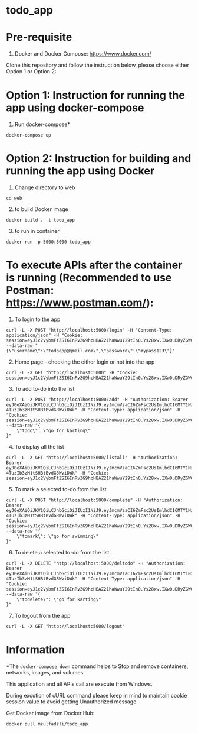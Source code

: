 # todo_app

# Pre-requisite
  
  1. Docker and Docker Compose: https://www.docker.com/

Clone this repository and follow the instruction below, please choose either Option 1 or Option 2:

# Option 1: Instruction for running the app using docker-compose
  
1. Run docker-compose*

  ```docker-compose up```
  
# Option 2: Instruction for building and running the app using Docker

  1. Change directory to web

  ```cd web```
  
  2. to build Docker image

  ```docker build . -t todo_app```
  
  3. to run in container

  ```docker run -p 5000:5000 todo_app```
  
  # To execute APIs after the container is running (Recommended to use Postman: https://www.postman.com/):
  
  1. To login to the app

```
curl -L -X POST "http://localhost:5000/login" -H "Content-Type: application/json" -H "Cookie: session=eyJ1c2VybmFtZSI6InRvZG9hcHBAZ21haWwuY29tIn0.Ys28xw.IXw0uDRyZGWCzRZtFS3W9YuqGzQ" --data-raw "{\"username\":\"todoapp@gmail.com\",\"password\":\"mypass123\"}"
```

  2. Home page - checking the either login or not into the app

```
curl -L -X GET "http://localhost:5000" -H "Cookie: session=eyJ1c2VybmFtZSI6InRvZG9hcHBAZ21haWwuY29tIn0.Ys28xw.IXw0uDRyZGWCzRZtFS3W9YuqGzQ"
```

  3. To add to-do into the list

```
curl -L -X POST "http://localhost:5000/add" -H "Authorization: Bearer eyJ0eXAiOiJKV1QiLCJhbGciOiJIUzI1NiJ9.eyJmcmVzaCI6ZmFsc2UsImlhdCI6MTY1NzY1MDM3NSwianRpIjoiMDE4MDBkZDgtMTE1My00NjU3LTljNDgtZTFiOTVjOGI5NTdlIiwidHlwZSI6ImFjY2VzcyIsInN1YiI6InRvZG9hcHBAZ21haWwuY29tIiwibmJmIjoxNjU3NjUwMzc1LCJleHAiOjE2NTc2NTEyNzV9.2z6WsvxuZzoBO80b-4TuzIb3zM1tSHBtBvdG8WviDWk" -H "Content-Type: application/json" -H "Cookie: session=eyJ1c2VybmFtZSI6InRvZG9hcHBAZ21haWwuY29tIn0.Ys28xw.IXw0uDRyZGWCzRZtFS3W9YuqGzQ" --data-raw "{
    \"todo\": \"go for karting\"
}"
```

  4. To display all the list

```
curl -L -X GET "http://localhost:5000/listall" -H "Authorization: Bearer eyJ0eXAiOiJKV1QiLCJhbGciOiJIUzI1NiJ9.eyJmcmVzaCI6ZmFsc2UsImlhdCI6MTY1NzY1MDM3NSwianRpIjoiMDE4MDBkZDgtMTE1My00NjU3LTljNDgtZTFiOTVjOGI5NTdlIiwidHlwZSI6ImFjY2VzcyIsInN1YiI6InRvZG9hcHBAZ21haWwuY29tIiwibmJmIjoxNjU3NjUwMzc1LCJleHAiOjE2NTc2NTEyNzV9.2z6WsvxuZzoBO80b-4TuzIb3zM1tSHBtBvdG8WviDWk" -H "Cookie: session=eyJ1c2VybmFtZSI6InRvZG9hcHBAZ21haWwuY29tIn0.Ys28xw.IXw0uDRyZGWCzRZtFS3W9YuqGzQ"
```

  5. To mark a selected to-do from the list

```
curl -L -X POST "http://localhost:5000/complete" -H "Authorization: Bearer eyJ0eXAiOiJKV1QiLCJhbGciOiJIUzI1NiJ9.eyJmcmVzaCI6ZmFsc2UsImlhdCI6MTY1NzY1MDM3NSwianRpIjoiMDE4MDBkZDgtMTE1My00NjU3LTljNDgtZTFiOTVjOGI5NTdlIiwidHlwZSI6ImFjY2VzcyIsInN1YiI6InRvZG9hcHBAZ21haWwuY29tIiwibmJmIjoxNjU3NjUwMzc1LCJleHAiOjE2NTc2NTEyNzV9.2z6WsvxuZzoBO80b-4TuzIb3zM1tSHBtBvdG8WviDWk" -H "Content-Type: application/json" -H "Cookie: session=eyJ1c2VybmFtZSI6InRvZG9hcHBAZ21haWwuY29tIn0.Ys28xw.IXw0uDRyZGWCzRZtFS3W9YuqGzQ" --data-raw "{
    \"tomark\": \"go for swimming\"
}"
```

  6. To delete a selected to-do from the list

```
curl -L -X DELETE "http://localhost:5000/deltodo" -H "Authorization: Bearer eyJ0eXAiOiJKV1QiLCJhbGciOiJIUzI1NiJ9.eyJmcmVzaCI6ZmFsc2UsImlhdCI6MTY1NzY1MDM3NSwianRpIjoiMDE4MDBkZDgtMTE1My00NjU3LTljNDgtZTFiOTVjOGI5NTdlIiwidHlwZSI6ImFjY2VzcyIsInN1YiI6InRvZG9hcHBAZ21haWwuY29tIiwibmJmIjoxNjU3NjUwMzc1LCJleHAiOjE2NTc2NTEyNzV9.2z6WsvxuZzoBO80b-4TuzIb3zM1tSHBtBvdG8WviDWk" -H "Content-Type: application/json" -H "Cookie: session=eyJ1c2VybmFtZSI6InRvZG9hcHBAZ21haWwuY29tIn0.Ys28xw.IXw0uDRyZGWCzRZtFS3W9YuqGzQ" --data-raw "{
    \"todelete\": \"go for karting\"
}"
```

  7. To logout from the app

```
curl -L -X GET "http://localhost:5000/logout"
```

# Information 
*The ```docker-compose down``` command helps to Stop and remove containers, networks, images, and volumes.

This application and all APIs call are execute from Windows.

During excution of cURL command please keep in mind to maintain cookie session value to avoid getting Unauthorized message. 

Get Docker image from Docker Hub:

```docker pull mzulfadzli/todo_app```
